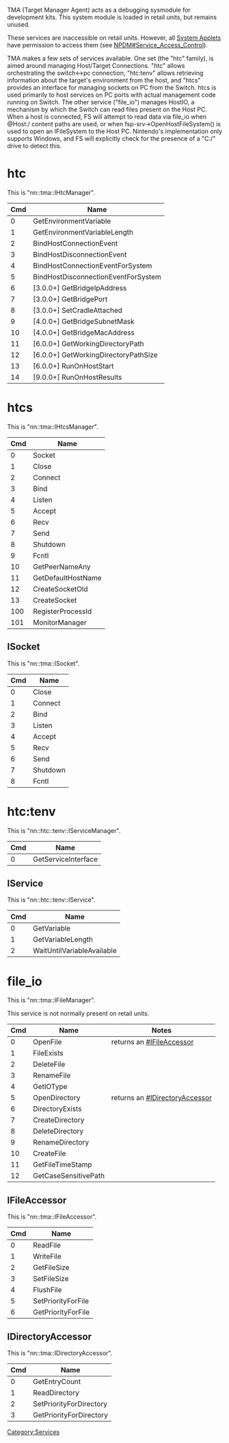 TMA (Target Manager Agent) acts as a debugging sysmodule for development
kits. This system module is loaded in retail units, but remains unused.

These services are inaccessible on retail units. However, all [System
Applets](Title%20list#System%20Applets.md##System_Applets "wikilink")
have permission to access them (see
[NPDM\#Service\_Access\_Control](NPDM#Service%20Access%20Control.md##Service_Access_Control "wikilink")).

TMA makes a few sets of services available. One set (the "htc" family),
is aimed around managing Host/Target Connections. "htc" allows
orchestrating the switch\<-\>pc connection, "htc:tenv" allows retrieving
information about the target's environment from the host, and "htcs"
provides an interface for managing sockets on PC from the Switch. htcs
is used primarily to host services on PC ports with actual management
code running on Switch. The other service ("file\_io") manages HostIO, a
mechanism by which the Switch can read files present on the Host PC.
When a host is connected, FS will attempt to read data via file\_io when
@Host:/ content paths are used, or when fsp-srv-\>OpenHostFileSystem()
is used to open an IFileSystem to the Host PC. Nintendo's implementation
only supports Windows, and FS will explicitly check for the presence of
a "C:/" drive to detect this.

# htc

This is "nn::tma::IHtcManager".

| Cmd | Name                                   |
| --- | -------------------------------------- |
| 0   | GetEnvironmentVariable                 |
| 1   | GetEnvironmentVariableLength           |
| 2   | BindHostConnectionEvent                |
| 3   | BindHostDisconnectionEvent             |
| 4   | BindHostConnectionEventForSystem       |
| 5   | BindHostDisconnectionEventForSystem    |
| 6   | \[3.0.0+\] GetBridgeIpAddress          |
| 7   | \[3.0.0+\] GetBridgePort               |
| 8   | \[3.0.0+\] SetCradleAttached           |
| 9   | \[4.0.0+\] GetBridgeSubnetMask         |
| 10  | \[4.0.0+\] GetBridgeMacAddress         |
| 11  | \[6.0.0+\] GetWorkingDirectoryPath     |
| 12  | \[6.0.0+\] GetWorkingDirectoryPathSize |
| 13  | \[6.0.0+\] RunOnHostStart              |
| 14  | \[9.0.0+\] RunOnHostResults            |

# htcs

This is "nn::tma::IHtcsManager".

| Cmd | Name               |
| --- | ------------------ |
| 0   | Socket             |
| 1   | Close              |
| 2   | Connect            |
| 3   | Bind               |
| 4   | Listen             |
| 5   | Accept             |
| 6   | Recv               |
| 7   | Send               |
| 8   | Shutdown           |
| 9   | Fcntl              |
| 10  | GetPeerNameAny     |
| 11  | GetDefaultHostName |
| 12  | CreateSocketOld    |
| 13  | CreateSocket       |
| 100 | RegisterProcessId  |
| 101 | MonitorManager     |

## ISocket

This is "nn::tma::ISocket".

| Cmd | Name     |
| --- | -------- |
| 0   | Close    |
| 1   | Connect  |
| 2   | Bind     |
| 3   | Listen   |
| 4   | Accept   |
| 5   | Recv     |
| 6   | Send     |
| 7   | Shutdown |
| 8   | Fcntl    |

# htc:tenv

This is "nn::htc::tenv::IServiceManager".

| Cmd | Name                |
| --- | ------------------- |
| 0   | GetServiceInterface |

## IService

This is "nn::htc::tenv::IService".

| Cmd | Name                       |
| --- | -------------------------- |
| 0   | GetVariable                |
| 1   | GetVariableLength          |
| 2   | WaitUntilVariableAvailable |

# file\_io

This is "nn::tma::IFileManager".

This service is not normally present on retail units.

| Cmd | Name                 | Notes                                                             |
| --- | -------------------- | ----------------------------------------------------------------- |
| 0   | OpenFile             | returns an [\#IFileAccessor](#IFileAccessor "wikilink")           |
| 1   | FileExists           |                                                                   |
| 2   | DeleteFile           |                                                                   |
| 3   | RenameFile           |                                                                   |
| 4   | GetIOType            |                                                                   |
| 5   | OpenDirectory        | returns an [\#IDirectoryAccessor](#IDirectoryAccessor "wikilink") |
| 6   | DirectoryExists      |                                                                   |
| 7   | CreateDirectory      |                                                                   |
| 8   | DeleteDirectory      |                                                                   |
| 9   | RenameDirectory      |                                                                   |
| 10  | CreateFile           |                                                                   |
| 11  | GetFileTimeStamp     |                                                                   |
| 12  | GetCaseSensitivePath |                                                                   |

## IFileAccessor

This is "nn::tma::IFileAccessor".

| Cmd | Name               |
| --- | ------------------ |
| 0   | ReadFile           |
| 1   | WriteFile          |
| 2   | GetFileSize        |
| 3   | SetFileSize        |
| 4   | FlushFile          |
| 5   | SetPriorityForFile |
| 6   | GetPriorityForFile |

## IDirectoryAccessor

This is "nn::tma::IDirectoryAccessor".

| Cmd | Name                    |
| --- | ----------------------- |
| 0   | GetEntryCount           |
| 1   | ReadDirectory           |
| 2   | SetPriorityForDirectory |
| 3   | GetPriorityForDirectory |

[Category:Services](Category:Services "wikilink")
